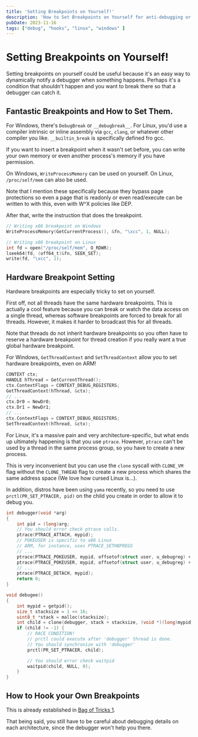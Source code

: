 ```yaml
---
title: 'Setting Breakpoints on Yourself!'
description: 'How to Set Breakpoints on Yourself for anti-debugging or self-debugging'
pubDate: 2023-11-16
tags: ["debug", "hooks", "linux", "windows" ]
---
```


# Setting Breakpoints on Yourself!

Setting breakpoints on yourself could be useful because it's
an easy way to dynamically notify a debugger when something
happens. Perhaps it's a condition that shouldn't happen and
you want to break there so that a debugger can catch it.

## Fantastic Breakpoints and How to Set Them.

For Windows, there's ``DebugBreak`` or ``__debugbreak__``.
For Linux, you'd use a compiler intrinsic or inline assembly
via ``gcc``, ``clang``, or whatever other compiler you like.
``__builtin_break`` is specifically defined fro gcc.

If you want to insert a breakpoint when it wasn't set before,
you can write your own memory or even another process's
memory if you have permission.

On Windows, ``WriteProcessMemory`` can be used on yourself.
On Linux, ``/proc/self/mem`` can also be used.

Note that I mention these specifically because they bypass
page protections so even a page that is readonly or even
read/execute can be written to with this, even with W^X
policies like DEP.

After that, write the instruction that does the breakpoint.

```c
// Writing x86 breakpoint on Windows
WriteProcessMemory(GetCurrentProcess(), &fn, "\xcc", 1, NULL);

// Writing x86 breakpoint on Linux
int fd = open("/proc/self/mem", O_RDWR);
lseek64(fd, (off64_t)&fn, SEEK_SET);
write(fd, "\xcc", 1);
```

## Hardware Breakpoint Setting

Hardware breakpoints are especially tricky to set on yourself.

First off, not all threads have the same hardware breakpoints.
This is actually a cool feature because you can break or watch
the data access on a single thread, whereas software breakpoints
are forced to break for all threads. However, it makes it harder
to broadcast this for all threads.

Note that threads do not inherit hardware breakpoints so you
often have to reserve a hardware breakpoint for thread creation
if you really want a true global hardware breakpoint.

For Windows, ``GetThreadContext`` and ``SetThreadContext``
allow you to set hardware breakpoints, even on ARM!

```c
CONTEXT ctx;
HANDLE hThread = GetCurrentThread();
ctx.ContextFlags = CONTEXT_DEBUG_REGISTERS;
GetThreadContext(hThread, &ctx);
// ...
ctx.Dr0 = NewDr0;
ctx.Dr1 = NewDr1;
// ...
ctx.ContextFlags = CONTEXT_DEBUG_REGISTERS;
SetThreadContext(hThread, &ctx);
```

For Linux, it's a massive pain and very architecture-specific,
but what ends up ultimately happening is that you use ``ptrace``.
However, ``ptrace`` can't be used by a thread in the same
process group, so you have to create a new process.

This is very inconvenient but you can use the ``clone``
syscall with ``CLONE_VM`` flag without the ``CLONE_THREAD``
flag to create a new process which shares the same address space
(We love how cursed Linux is...).

In addition, distros have been using ``yama`` recently,
so you need to use ``prctl(PR_SET_PTRACER, pid)`` on
the child you create in order to allow it to debug you. 


```c
int debugger(void *arg)
{
    int pid = (long)arg;
    // You should error check ptrace calls.
    ptrace(PTRACE_ATTACH, mypid);
    // POKEUSER is specific to x86 Linux
    // ARM, for instance, uses PTRACE_SETHBPREGS
    // ...
    ptrace(PTRACE_POKEUSER, mypid, offsetof(struct user, u_debugreg) + 0, NewDr0);
    ptrace(PTRACE_POKEUSER, mypid, offsetof(struct user, u_debugreg) + sizeof(long), NewDr1);
    // ...
    ptrace(PTRACE_DETACH, mypid);
    return 0;
}

void debugee()
{
    int mypid = getpid();
    size_t stacksize = 1 << 16;
    uint8_t *stack = malloc(stacksize);
    int child = clone(debugger, stack + stacksize, (void *)(long)mypid, CLONE_VM | SIGCHLD);
    if (child != -1) {
        // RACE CONDITION!
        // prctl could execute after 'debugger' thread is done.
        // You should synchronize with 'debugger'
        prctl(PR_SET_PTRACER, child);

        // You should error check waitpid
        waitpid(child, NULL, 0);
    }
}
```

## How to Hook your Own Breakpoints

This is already established in [Bag of Tricks 1](./bag-of-tricks).

That being said, you still have to be careful about
debugging details on each architecture, since the debugger won't help you there.
